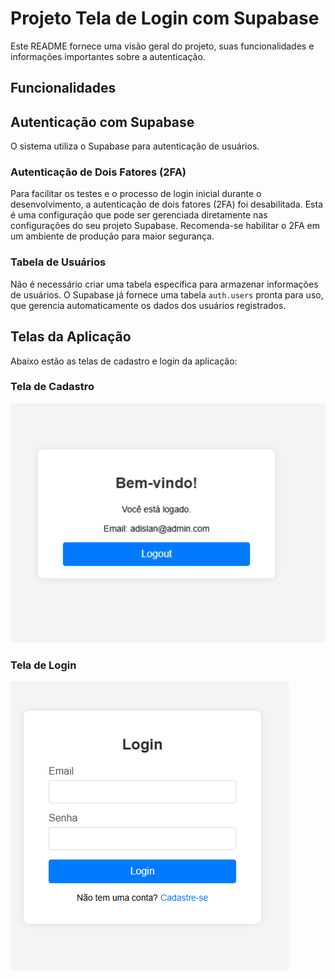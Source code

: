 # Projeto Tela de Login com Supabase

Este README fornece uma visão geral do projeto, suas funcionalidades e informações importantes sobre a autenticação.

## Funcionalidades



## Autenticação com Supabase

O sistema utiliza o Supabase para autenticação de usuários.

### Autenticação de Dois Fatores (2FA)

Para facilitar os testes e o processo de login inicial durante o desenvolvimento, a autenticação de dois fatores (2FA) foi desabilitada. Esta é uma configuração que pode ser gerenciada diretamente nas configurações do seu projeto Supabase. Recomenda-se habilitar o 2FA em um ambiente de produção para maior segurança.

### Tabela de Usuários

Não é necessário criar uma tabela específica para armazenar informações de usuários. O Supabase já fornece uma tabela `auth.users` pronta para uso, que gerencia automaticamente os dados dos usuários registrados.

## Telas da Aplicação

Abaixo estão as telas de cadastro e login da aplicação:

### Tela de Cadastro

![Tela de Cadastro](img/2.png)

### Tela de Login

![Tela de Login](img/1.png) 
